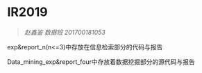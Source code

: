 # IR2019
>*赵鑫鉴 数据班 201700181053*

exp&report_n(n<=3)中存放在信息检索部分的代码与报告

Data_mining_exp&report_four中存放着数据挖掘部分的源代码与报告

